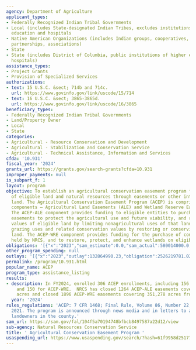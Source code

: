 ```yaml
---
agency: Department of Agriculture
applicant_types:
- Federally Recognized Indian Tribal Governments
- Local (includes State-designated Indian Tribes, excludes institutions of higher
  education and hospitals
- Native American Organizations (includes Indian groups, cooperatives, corporations,
  partnerships, associations)
- State
- State (includes District of Columbia, public institutions of higher education and
  hospitals)
assistance_types:
- Project Grants
- Provision of Specialized Services
authorizations:
- text: 15 U.S.C. &sect; 714b and 714c.
  url: https://www.govinfo.gov/link/uscode/15/714
- text: 16 U.S.C. &sect; 3865-3865d.
  url: https://www.govinfo.gov/link/uscode/16/3865
beneficiary_types:
- Federally Recognized Indian Tribal Governments
- Land/Property Owner
- Local
- State
categories:
- Agricultural - Resource Conservation and Development
- Agricultural - Stabilization and Conservation Service
- Agricultural - Technical Assistance, Information and Services
cfda: '10.931'
fiscal_year: '2024'
grants_url: https://grants.gov/search-grants?cfda=10.931
improper_payments: null
is_subpart_f: 1
layout: program
objective: To establish an agricultural conservation easement program for the conservation
  of eligible land and natural resources through easements or other interests in the
  land. The Agricultural Conservation Easement Program (ACEP) is comprised of two
  components – Agricultural Land Easements (ALE) and Wetland Reserve Easements (WRE).
  The ACEP-ALE component provides funding to eligible entities to purchase conservation
  easements to protect the agricultural use and future viability, and related conservation
  values of eligible land by limiting nonagricultural uses of that land; and to protect
  grazing uses and related conservation values by restoring or conserving eligible
  land. The ACEP-WRE component provides funding for the purchase of conservation easements
  held by NRCS, and to restore, protect, and enhance wetlands on eligible land.
obligations: '[{"x":"2023","sam_estimate":0.0,"sam_actual":580014000.0,"usa_spending_actual":2474071640.74},{"x":"2024","sam_estimate":0.0,"sam_actual":643255000.0,"usa_spending_actual":1756560458.76},{"x":"2025","sam_estimate":0.0,"sam_actual":880061000.0,"usa_spending_actual":-86262147.6}]'
other_program_spending: null
outlays: '[{"x":"2023","outlay":132864990.23,"obligation":2526219781.02},{"x":"2024","outlay":32914633.59,"obligation":2033459372.16},{"x":"2025","outlay":2987184.06,"obligation":137230368.84}]'
permalink: /program/10.931.html
popular_name: ACEP
program_type: assistance_listing
results:
- description: In FY2024, enrolled 306 ACEP enrollments, including 156 for ACEP-ALE
    and 150 for ACEP-WRE.  NRCS has closed 1264 ACEP-ALE easements covering 836,968
    acres and closed 1896 ACEP-WRE easements covering 351,278 acres from 2014-2024.
  year: '2024'
rules_regulations: 'ACEP: 7 CFR 1468; Final Rule, Volume 86, Number 22, February 4,
  2021. The program is announced through news media and in letters to agricultural
  landowners in the county.'
sam_url: https://sam.gov/fal/104f5a70194748bfbcb8497587a22d12/view
sub-agency: Natural Resources Conservation Service
title: ' Agricultural Conservation Easement Program '
usaspending_url: https://www.usaspending.gov/search/?hash=61f9958d251770ce6ac36bae228d7a82
---
```

